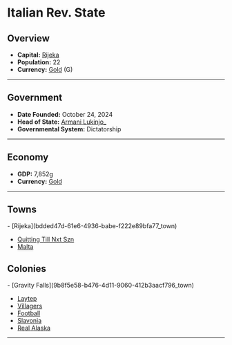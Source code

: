 <!--UNDEDITED FILE, remove this entire line if this file has been edited!-->
# <!--NAME-->Italian Rev. State<!--NAME-->

## Overview

- **Capital:** <!--CAPITAL_LINK-->[Rijeka](bdded47d-61e6-4936-babe-f222e89bfa77_town)<!--CAPITAL_LINK-->
- **Population:** <!--POPULATION-->22<!--POPULATION-->
- **Currency:** <!--CURRENCY_LINK-->[Gold](Gold_currency)<!--CURRENCY_LINK--> (<!--CURRENCY_ABV-->G<!--CURRENCY_ABV-->)

---

## Government

- **Date Founded:** <!--FOUNDED-->October 24, 2024<!--FOUNDED-->
- **Head of State:** <!--LEADER_TITLE_LINK-->[Armani Lukinjo_](Lukinjo__user)<!--LEADER_TITLE_LINK-->
- **Governmental System:** <!--GOVERNMENT-->Dictatorship<!--GOVERNMENT-->

---

## Economy

- **GDP:** <!--GDP-->7,852g<!--GDP-->
- **Currency:** <!--CURRENCY_LINK-->[Gold](Gold_currency)<!--CURRENCY_LINK-->

---

## Towns

<!--TOWNS-->- [Rijeka](bdded47d-61e6-4936-babe-f222e89bfa77_town)
- [Quitting Till Nxt Szn](2bc3538e-b5d3-4cbb-8ed3-d04eb44f9f9c_town)
- [Malta](4abd30b5-4814-4618-8dbb-fa0dca26baa4_town)<!--TOWNS-->

## Colonies

<!--COLONIES-->- [Gravity Falls](9b8f5e58-b476-4d11-9060-412b3aacf796_town)
- [Laytep](b6351004-14fb-435f-8750-906f526f2be1_town)
- [Villagers](539ea9b9-01e9-4091-91b8-42e9129d0c45_town)
- [Football](b75c894e-db44-4910-b8f3-abc87c6391a4_town)
- [Slavonia](ac2480d7-2d88-4053-8517-ab3497e02f45_town)
- [Real Alaska](131d4d70-76d5-42cf-bf38-c7a78e305c46_town)<!--COLONIES-->

---